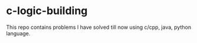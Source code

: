 # c-logic-building
This repo contains problems I have solved till now using c/cpp, java, python language.
